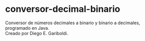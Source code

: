 # conversor-decimal-binario
Conversor de números decimales a binario y binario a decimales, programado en Java.  
Creado por Diego E. Gariboldi.
